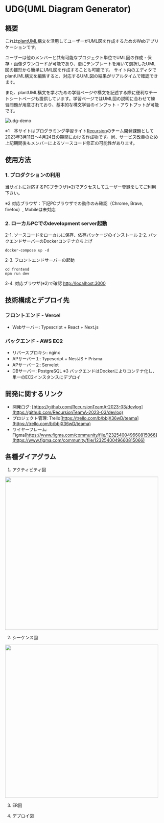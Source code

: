 # UDG(UML Diagram Generator)
## 概要
これは[plantUML](https://plantuml.com/ja/)構文を活用してユーザーがUML図を作成するためのWebアプリケーションです。

ユーザーは他のメンバーと共有可能なプロジェクト単位でUML図の作成・保存・画像ダウンロードが可能であり、更にテンプレートを用いて選択したUML図の雛形から簡単にUML図を作成することも可能です。
サイト内のエディタでplantUML構文を編集すると、対応するUML図の結果がリアルタイムで確認できます。

また、plantUML構文を学ぶための学習ページや構文を記述する際に便利なチートシートページも提供しています。学習ページではUML図の説明に合わせて練習問題が用意されており、基本的な構文学習のインプット・アウトプットが可能です。

![udg-demo](https://user-images.githubusercontent.com/69419077/234157205-07681214-9274-4138-ab1e-f0138da0cd70.gif)

※1　本サイトはプログラミング学習サイト[Recursion](https://recursionist.io/)のチーム開発課題として2023年3月11日〜4月24日の期間における作成物です。尚、サービス改善のため上記期間後もメンバーによるソースコード修正の可能性があります。

## 使用方法
### 1. プロダクションの利用
[当サイト](https://uml-diagram-generator.vercel.app/)に対応するPCブラウザ(※2)でアクセスしてユーザー登録をしてご利用下さい。

※2 対応ブラウザ：下記PCブラウザでの動作のみ確認（Chrome, Brave, firefox）, Mobileは未対応
### 2. ローカルPCでのdevelopment server起動
2-1. ソースコードをローカルに保存、依存パッケージのインストール
2-2. バックエンドサーバーのDockerコンテナ立ち上げ
```
docker-compose up -d
```
2-3. フロントエンドサーバーの起動
```
cd frontend
npm run dev
```
2-4. 対応ブラウザ(※2)で確認 [http://localhost:3000](http://localhost:3000)

## 技術構成とデプロイ先
### フロントエンド - Vercel
- Webサーバー: Typescript + React + Next.js
### バックエンド - AWS EC2
- リバースプロキシ: nginx
- APサーバー１: Typescript + NestJS + Prisma
- APサーバー２: Servelet
- DBサーバー: PostgreSQL
※3 バックエンドはDockerによりコンテナ化し、単一のEC2インスタンスにデプロイ

## 開発に関するリンク
- 開発ログ: [https://github.com/RecursionTeamA-2023-03/devlog](https://github.com/RecursionTeamA-2023-03/devlog)
- プロジェクト管理: Trello[https://trello.com/b/bbjX36wD/teama](https://trello.com/b/bbjX36wD/teama)
- ワイヤーフレーム: Figma[https://www.figma.com/community/file/1232540049660815066](https://www.figma.com/community/file/1232540049660815066)

## 各種ダイアグラム
1. アクティビティ図
<img src="https://user-images.githubusercontent.com/69419077/234167301-f4d79ec9-e30a-4b01-bc9a-bf0ac72f88b8.png" width="500px">

2. シーケンス図
<img src="https://user-images.githubusercontent.com/69419077/234167396-ebab38b5-0624-4e2d-b17a-78a61acb5689.png" width="500px">

3. ER図

4. デプロイ図

